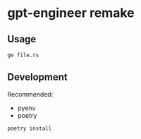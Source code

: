 # gpt-engineer remake

## Usage

```bash
ge file.rs
```

## Development

Recommended:

- pyenv
- poetry

```bash
poetry install
```
